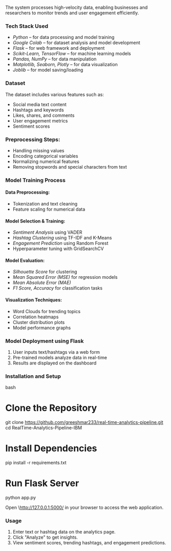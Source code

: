 The system processes high-velocity data, enabling businesses and researchers to monitor trends and user engagement efficiently.

### Tech Stack Used
- *Python* – for data processing and model training  
- *Google Colab* – for dataset analysis and model development  
- *Flask* – for web framework and deployment  
- *Scikit-Learn, TensorFlow* – for machine learning models  
- *Pandas, NumPy* – for data manipulation  
- *Matplotlib, Seaborn, Plotly* – for data visualization  
- *Joblib* – for model saving/loading  

### Dataset
The dataset includes various features such as:
- Social media text content  
- Hashtags and keywords  
- Likes, shares, and comments  
- User engagement metrics  
- Sentiment scores  

### Preprocessing Steps:
- Handling missing values  
- Encoding categorical variables  
- Normalizing numerical features  
- Removing stopwords and special characters from text  

### Model Training Process
#### Data Preprocessing:
- Tokenization and text cleaning  
- Feature scaling for numerical data  

#### Model Selection & Training:
- *Sentiment Analysis* using VADER  
- *Hashtag Clustering* using TF-IDF and K-Means  
- *Engagement Prediction* using Random Forest  
- Hyperparameter tuning with GridSearchCV  

#### Model Evaluation:
- *Silhouette Score* for clustering  
- *Mean Squared Error (MSE)* for regression models  
- *Mean Absolute Error (MAE)*  
- *F1 Score, Accuracy* for classification tasks  

#### Visualization Techniques:
- Word Clouds for trending topics  
- Correlation heatmaps  
- Cluster distribution plots  
- Model performance graphs  

### Model Deployment using Flask
1. User inputs text/hashtags via a web form  
2. Pre-trained models analyze data in real-time  
3. Results are displayed on the dashboard  

### Installation and Setup
bash
# Clone the Repository
git clone https://github.com/greeshmar233/real-time-analytics-pipeline.git
cd RealTime-Analytics-Pipeline-IBM

# Install Dependencies
pip install -r requirements.txt

# Run Flask Server
python app.py


Open \http://127.0.0.1:5000/ in your browser to access the web application.

### Usage
1. Enter text or hashtag data on the analytics page.  
2. Click "Analyze" to get insights.  
3. View sentiment scores, trending hashtags, and engagement predictions.
